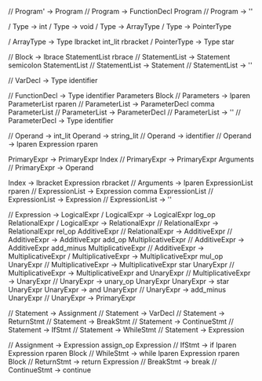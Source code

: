 // Program' -> Program
// Program -> FunctionDecl Program
// Program -> ''

/ Type -> int
/ Type -> void
/ Type -> ArrayType
/ Type -> PointerType

/ ArrayType -> Type lbracket int_lit rbracket
/ PointerType -> Type star

// Block -> lbrace StatementList rbrace
// StatementList -> Statement semicolon StatementList
// StatementList -> Statement
// StatementList -> ''

// VarDecl -> Type identifier

// FunctionDecl -> Type identifier Parameters Block
// Parameters -> lparen ParameterList rparen
// ParameterList -> ParameterDecl comma ParameterList
// ParameterList -> ParameterDecl
// ParameterList -> ''
// ParameterDecl -> Type identifier

// Operand -> int_lit
Operand -> string_lit
// Operand -> identifier
// Operand -> lparen Expression rparen

PrimaryExpr -> PrimaryExpr Index
// PrimaryExpr -> PrimaryExpr Arguments
// PrimaryExpr -> Operand

Index -> lbracket Expression rbracket
// Arguments -> lparen ExpressionList rparen
// ExpressionList -> Expression comma ExpressionList
// ExpressionList -> Expression
// ExpressionList -> ''

// Expression -> LogicalExpr
/ LogicalExpr -> LogicalExpr log_op RelationalExpr
/ LogicalExpr -> RelationalExpr
// RelationalExpr -> RelationalExpr rel_op AdditiveExpr
// RelationalExpr -> AdditiveExpr
// AdditiveExpr -> AdditiveExpr add_op MultiplicativeExpr
// AdditiveExpr -> AdditiveExpr add_minus MultiplicativeExpr
// AdditiveExpr -> MultiplicativeExpr
/ MultiplicativeExpr -> MultiplicativeExpr mul_op UnaryExpr
// MultiplicativeExpr -> MultiplicativeExpr star UnaryExpr
// MultiplicativeExpr -> MultiplicativeExpr and UnaryExpr
// MultiplicativeExpr -> UnaryExpr
// UnaryExpr -> unary_op UnaryExpr
UnaryExpr -> star UnaryExpr
UnaryExpr -> and UnaryExpr
// UnaryExpr -> add_minus UnaryExpr
// UnaryExpr -> PrimaryExpr 

// Statement -> Assignment
// Statement -> VarDecl
// Statement -> ReturnStmt
// Statement -> BreakStmt
// Statement -> ContinueStmt
// Statement -> IfStmt
// Statement -> WhileStmt
// Statement -> Expression

// Assignment -> Expression assign_op Expression
// IfStmt -> if lparen Expression rparen Block
// WhileStmt -> while lparen Expression rparen Block
// ReturnStmt -> return Expression
// BreakStmt -> break
// ContinueStmt -> continue
